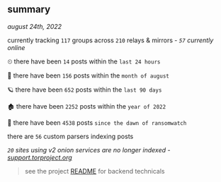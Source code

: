
## summary
_august 24th, 2022_

currently tracking `117` groups across `210` relays & mirrors - _`57` currently online_

⏲ there have been `14` posts within the `last 24 hours`

🦈 there have been `156` posts within the `month of august`

🪐 there have been `652` posts within the `last 90 days`

🏚 there have been `2252` posts within the `year of 2022`

🦕 there have been `4538` posts `since the dawn of ransomwatch`

there are `56` custom parsers indexing posts

_`20` sites using v2 onion services are no longer indexed - [support.torproject.org](https://support.torproject.org/onionservices/v2-deprecation/)_

> see the project [README](https://github.com/joshhighet/ransomwatch#ransomwatch--) for backend technicals
